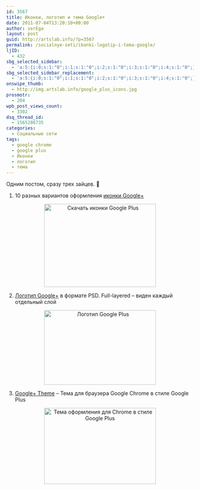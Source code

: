 ```yaml
---
id: 3567
title: Иконки, логотип и тема Google+
date: 2011-07-04T13:20:10+00:00
author: serEga
layout: post
guid: http://artslab.info/?p=3567
permalink: /socialnye-seti/ikonki-logotip-i-tema-google/
ljID:
  - 432
sbg_selected_sidebar:
  - 'a:5:{i:0;s:1:"0";i:1;s:1:"0";i:2;s:1:"0";i:3;s:1:"0";i:4;s:1:"0";}'
sbg_selected_sidebar_replacement:
  - 'a:5:{i:0;s:1:"0";i:1;s:1:"0";i:2;s:1:"0";i:3;s:1:"0";i:4;s:1:"0";}'
onswipe_thumb:
  - http://img.artslab.info/google_plus_icons.jpg
prosmotr:
  - 204
wpb_post_views_count:
  - 3302
dsq_thread_id:
  - 1565286735
categories:
  - Социальные сети
tags:
  - google chrome
  - google plus
  - Иконки
  - логотип
  - тема
---
```

Одним постом, сразу трех зайцев. 🙂

1. 10 разных вариантов оформления [иконки Google+](http://www.graphiics.com/download-free-google1-buttons-in-various-styles-and-designs/)

<center>
  <a href="http://img.artslab.info/google_plus_icons.jpg"><img src="http://img.artslab.info/google_plus_icons-300x223.jpg" alt="Скачать иконки Google Plus" title="google_plus_icons" width="300" height="223" class="alignnone size-medium wp-image-3568" /></a>
</center>

2. [Логотип Google+](http://mauxwebmaster.deviantart.com/art/Google-216216277) в формате PSD. Full-layered &#8211; виден каждый отдельный слой

<center>
  <a href="http://img.artslab.info/logo_google_plus.jpg"><img src="http://img.artslab.info/logo_google_plus-300x200.jpg" alt="Логотип Google Plus" title="logo_google_plus" width="300" height="200" class="alignnone size-medium wp-image-3569" srcset="http://img.artslab.info/logo_google_plus-300x200.jpg 300w, http://img.artslab.info/logo_google_plus.jpg 900w" sizes="(max-width: 300px) 100vw, 300px" /></a>
</center>

3. [Google+ Theme](https://chrome.google.com/webstore/detail/ogdjjnohgopniahihkllpljalpillklb?hl=en-GB) &#8211; Тема для браузера Google Chrome в стиле Google Plus

<center>
  <a href="http://img.artslab.info/chrome_theme_google_plus.jpg"><img src="http://img.artslab.info/chrome_theme_google_plus-300x204.jpg" alt="Тема оформления для Chrome в стиле Google Plus" title="chrome_theme_google_plus" width="300" height="204" class="alignnone size-medium wp-image-3571" srcset="http://img.artslab.info/chrome_theme_google_plus-300x204.jpg 300w, http://img.artslab.info/chrome_theme_google_plus-1024x697.jpg 1024w, http://img.artslab.info/chrome_theme_google_plus.jpg 1109w" sizes="(max-width: 300px) 100vw, 300px" /></a>
</center>
